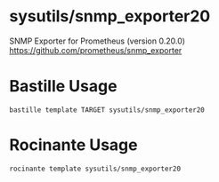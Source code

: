 # sysutils/snmp_exporter20
SNMP Exporter for Prometheus (version 0.20.0)
https://github.com/prometheus/snmp_exporter

# Bastille Usage
```shell
bastille template TARGET sysutils/snmp_exporter20
```

# Rocinante Usage
```shell
rocinante template sysutils/snmp_exporter20
```
